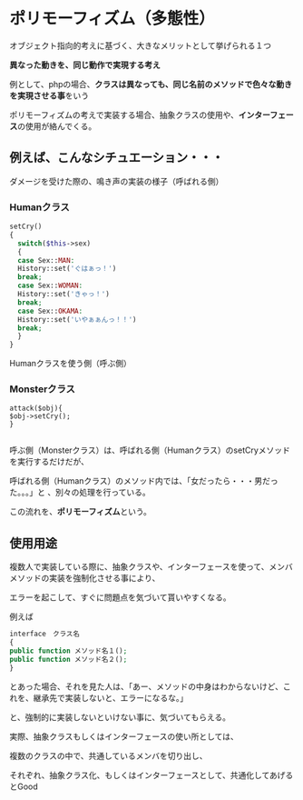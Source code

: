 # ポリモーフィズム（多態性）

オブジェクト指向的考えに基づく、大きなメリットとして挙げられる１つ

**異なった動きを、同じ動作で実現する考え**

例として、phpの場合、**クラスは異なっても、同じ名前のメソッドで色々な動きを実現させる事**をいう

ポリモーフィズムの考えで実装する場合、抽象クラスの使用や、**インターフェース**の使用が絡んでくる。

## 例えば、こんなシチュエーション・・・

ダメージを受けた際の、鳴き声の実装の様子（呼ばれる側）
### Humanクラス
```php
setCry()
{
  switch($this->sex)
  {
  case Sex::MAN:
  History::set('ぐはぁっ！')
  break;
  case Sex::WOMAN:
  History::set('きゃっ！')
  break;
  case Sex::OKAMA:
  History::set('いやぁぁんっ！！')
  break;
  }
}
```

Humanクラスを使う側（呼ぶ側）
### Monsterクラス
```php$
attack($obj){
$obj->setCry();
}


```

呼ぶ側（Monsterクラス）は、呼ばれる側（Humanクラス）のsetCryメソッドを実行するだけだが、

呼ばれる側（Humanクラス）のメソッド内では、「女だったら・・・男だった。。。」と
、別々の処理を行っている。

この流れを、**ポリモーフィズム**という。

## 使用用途
複数人で実装している際に、抽象クラスや、インターフェースを使って、メンバメソッドの実装を強制化させる事により、

エラーを起こして、すぐに問題点を気づいて貰いやすくなる。

例えば
```php
interface　クラス名
{
public function メソッド名１();
public function メソッド名２();
}
```
とあった場合、それを見た人は、「あー、メソッドの中身はわからないけど、これを、継承先で実装しないと、エラーになるな。」

と、強制的に実装しないといけない事に、気づいてもらえる。

実際、抽象クラスもしくはインターフェースの使い所としては、

複数のクラスの中で、共通しているメンバを切り出し、

それぞれ、抽象クラス化、もしくはインターフェースとして、共通化してあげるとGood

